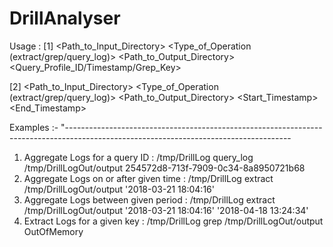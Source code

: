 # DrillAnalyser

Usage :
[1] <Path_to_Input_Directory> <Type_of_Operation (extract/grep/query_log)> <Path_to_Output_Directory> <Query_Profile_ID/Timestamp/Grep_Key>

[2] <Path_to_Input_Directory> <Type_of_Operation (extract/grep/query_log)> <Path_to_Output_Directory> <Start_Timestamp> <End_Timestamp>


Examples :-
"--------------------------------------------------------------------------------------------------------------------------------------
1. Aggregate Logs for a query ID          : /tmp/DrillLog query_log /tmp/DrillLogOut/output 254572d8-713f-7909-0c34-8a8950721b68
2. Aggregate Logs on or after given time  : /tmp/DrillLog extract /tmp/DrillLogOut/output '2018-03-21 18:04:16'
3. Aggregate Logs between given period    : /tmp/DrillLog extract /tmp/DrillLogOut/output '2018-03-21 18:04:16' '2018-04-18 13:24:34'
4. Extract Logs for a given key           : /tmp/DrillLog grep /tmp/DrillLogOut/output OutOfMemory

